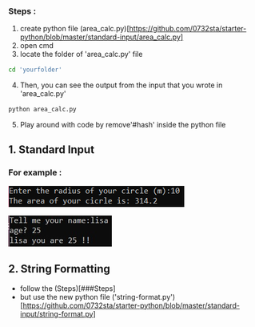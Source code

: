 ### Steps :
  1. create python file (area_calc.py)[https://github.com/0732sta/starter-python/blob/master/standard-input/area_calc.py]
  2. open cmd
  3. locate the folder of 'area_calc.py' file
  ```bash
  cd 'yourfolder'
  ```
  4. Then, you can see the output from the input that you wrote in 'area_calc.py'
  ```bash
  python area_calc.py
  ```
  5. Play around with code by remove'#hash' inside the python file
## 1. Standard Input  
### For example :
![radius-circle](calc-circle.png)

![name-age](name-age.jpg)

## 2. String Formatting
- follow the (Steps)[###Steps] 
- but use the new python file ('string-format.py')[https://github.com/0732sta/starter-python/blob/master/standard-input/string-format.py]
